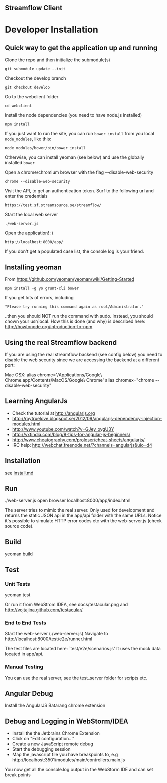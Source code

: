 ## Streamflow Client

# Developer Installation

## Quick way to get the application up and running

Clone the repo and then initialize the submodule(s)

    git submodule update --init

Checkout the develop branch
    
    git checkout develop

Go to the webclient folder

    cd webclient
    
Install the node dependencies (you need to have node.js installed)

    npm install

If you just want to run the site, you can run `bower install` from you local `node_modules`, like this:

    node_modules/bower/bin/bower install

Otherwise, you can install yeoman (see below) and use the globally installed `bower`

Open a chrome/chromium browser with the flag --disable-web-security

    chrome --disable-web-security
    
Visit the API, to get an authentication token. Surf to the following url and enter the credentials

    https://test.sf.streamsource.se/streamflow/

Start the local web server

    ./web-server.js
    
Open the application! :)

    http://localhost:8000/app/
    
If you don't get a populated case list, the console log is your friend.
    

## Installing yeoman

From https://github.com/yeoman/yeoman/wiki/Getting-Started

    npm install -g yo grunt-cli bower

If you get lots of errors, including

    "Please try running this command again as root/Administrator."

..then you should NOT run the command with sudo. Instead, you should chown your usr/local. How this is done (and why) is described here: http://howtonode.org/introduction-to-npm


## Using the real Streamflow backend

If you are using the real streamflow backend (see config below) you need to
disable the web security since we are accessing the backend at a different
port:

Mac OSX:
  alias chrome='/Applications/Google\ Chrome.app/Contents/MacOS/Google\ Chrome'
  alias chromex="chrome --disable-web-security"


## Learning AngularJs

* Check the tutorial at http://angularjs.org
* http://roytruelove.blogspot.se/2012/09/angularjs-dependency-injection-modules.html
* http://www.youtube.com/watch?v=GJey_oygU3Y
* http://vxtindia.com/blog/8-tips-for-angular-js-beginners/
* http://www.cheatography.com/proloser/cheat-sheets/angularjs/
* IRC help: http://webchat.freenode.net/?channels=angularjs&uio=d4

## Installation

see [install.md](install.md)

## Run

   ./web-server.js
   open browser localhost:8000/app/index.html

The server tries to mimic the real server.
Only used for development and returns the static JSON api in the app/api folder with the same URLs.
Notice it's possible to simulate HTTP error codes etc with the web-server.js (check source code).

## Build

   yeoman build

## Test

### Unit Tests

   yeoman test

Or run it from WebStrom IDEA, see docs/testacular.png and http://vojtajina.github.com/testacular/

### End to End Tests

Start the web-server (./web-server.js)
Navigate to http://localhost:8000/test/e2e/runner.html

The test files are located here: `test/e2e/scenarios.js'
It uses the mock data located in app/api.

### Manual Testing

You can use the real server, see the test_server folder for scripts etc.

## Angular Debug

Install the AngularJS Batarang chrome extension

## Debug and Logging in WebStorm/IDEA

* Install the the Jetbrains Chrome Extension
* Click on "Edit configuration..."
* Create a new JavaScript remote debug
* Start the debugging session
* Map the javascript file you have breakpoints to, e.g http://localhost:3501/modules/main/controllers.main.js

You now get all the console.log output in the WebStorm IDE and can set break points
